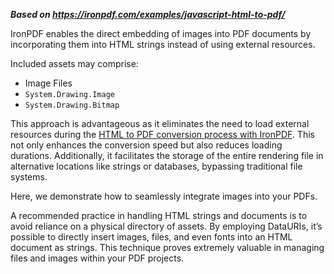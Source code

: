 ***Based on <https://ironpdf.com/examples/javascript-html-to-pdf/>***

IronPDF enables the direct embedding of images into PDF documents by incorporating them into HTML strings instead of using external resources.

Included assets may comprise:

- Image Files
- `System.Drawing.Image`
- `System.Drawing.Bitmap`

This approach is advantageous as it eliminates the need to load external resources during the [HTML to PDF conversion process with IronPDF](https://ironpdf.com/tutorials/html-to-pdf/). This not only enhances the conversion speed but also reduces loading durations. Additionally, it facilitates the storage of the entire rendering file in alternative locations like strings or databases, bypassing traditional file systems.

Here, we demonstrate how to seamlessly integrate images into your PDFs.

A recommended practice in handling HTML strings and documents is to avoid reliance on a physical directory of assets. By employing DataURIs, it’s possible to directly insert images, files, and even fonts into an HTML document as strings. This technique proves extremely valuable in managing files and images within your PDF projects.